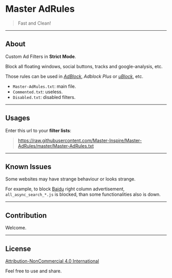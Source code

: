 # Master AdRules

> Fast and Clean!

* * *

## About

Custom Ad Filters in **Strict Mode**.

Block all floating windows, social buttons, tracks and google-analysis, etc.

Those rules can be used in *[AdBlock][AdBlock]*, *Adblock Plus* or *[uBlock][uBlock]*, etc.
  * `Master-AdRules.txt`: main file.
  * `Commented.txt`: useless.
  * `Disabled.txt`: disabled filters.

* * *

## Usages

Enter this url to your **filter lists**:

> https://raw.githubusercontent.com/Master-Inspire/Master-AdRules/master/Master-AdRules.txt

* * *

## Known Issues

Some websites may have strange behaviour or looks strange.

For example, to block [Baidu][baidu] right column advertisement, `all_async_search_*.js` is blocked, than some functionalities also is down.

* * *

## Contribution

Welcome.

* * *

## License

[Attribution-NonCommercial 4.0 International][license]

Feel free to use and share.

[baidu]:https://www.baidu.com
[AdBlock]:https://getadblock.com
[uBlock]:https://github.com/chrisaljoudi/uBlock
[license]:https://creativecommons.org/licenses/by-nc/4.0/
